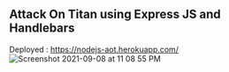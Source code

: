 ## Attack On Titan using Express JS and Handlebars
Deployed : https://nodejs-aot.herokuapp.com/
![Screenshot 2021-09-08 at 11 08 55 PM](https://user-images.githubusercontent.com/59383433/132557875-f22cad3f-4e71-40a1-9c89-9a6c6bea7090.png)
